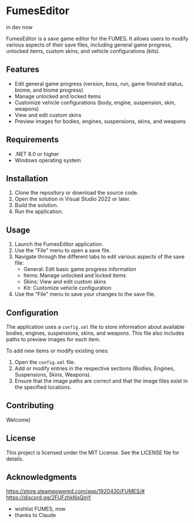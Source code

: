 # FumesEditor

in dev now

FumesEditor is a save game editor for the FUMES. It allows users to modify various aspects of their save files, including general game progress, unlocked items, custom skins, and vehicle configurations (kits).

## Features

- Edit general game progress (version, boss, run, game finished status, biome, and biome progress)
- Manage unlocked and locked items
- Customize vehicle configurations (body, engine, suspension, skin, weapons)
- View and edit custom skins
- Preview images for bodies, engines, suspensions, skins, and weapons

## Requirements

- .NET 8.0 or higher
- Windows operating system

## Installation

1. Clone the repository or download the source code.
2. Open the solution in Visual Studio 2022 or later.
3. Build the solution.
4. Run the application.

## Usage

1. Launch the FumesEditor application.
2. Use the "File" menu to open a save file.
3. Navigate through the different tabs to edit various aspects of the save file:
   - General: Edit basic game progress information
   - Items: Manage unlocked and locked items
   - Skins: View and edit custom skins
   - Kit: Customize vehicle configuration
4. Use the "File" menu to save your changes to the save file.

## Configuration

The application uses a `config.xml` file to store information about available bodies, engines, suspensions, skins, and weapons. This file also includes paths to preview images for each item.

To add new items or modify existing ones:

1. Open the `config.xml` file.
2. Add or modify entries in the respective sections (Bodies, Engines, Suspensions, Skins, Weapons).
3. Ensure that the image paths are correct and that the image files exist in the specified locations.

## Contributing

Welcome)

## License

This project is licensed under the MIT License. See the LICENSE file for details.

## Acknowledgments

https://store.steampowered.com/app/1920430/FUMES/#
https://discord.gg/2FUFzhkNsQmY

- wishlist FUMES, now
- thanks to Claude
